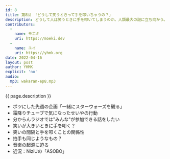 ```yaml
---
id: 8
title: 第8回 「どうして笑うときって手を叩いちゃうの？」
description: どうして人は笑うときに手を叩いてしまうのか。人類最大の謎に立ち向かう。
contributors:
  - 
    name: モエキ
    uri: https://moeki.dev
  -
    name: ユイ
    uri: https://yhmk.org
date: 2022-04-16
layout: post
author: YHMK
explicit: 'no'
audio:
  mp3: wakaran-ep8.mp3
---
```


{{ page.description }}

- ボツにした先週の企画「一緒にスターウォーズを観る」
- 霜降りチューブで気になったせいやの行動
- 分からんラジオでは"みんな"が参加できる話をしたい
- 笑いが大きいときに手を叩く？
- 笑いの間隔と手を叩くことの関係性
- 拍手も同じようなもの？
- 音楽の起源に迫る
- 近況：NiziUの「ASOBO」
